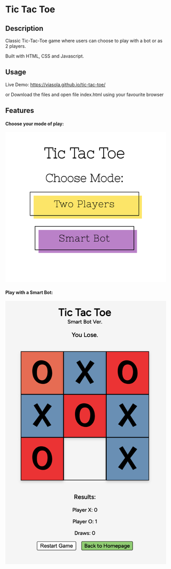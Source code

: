 # Tic Tac Toe

## Description

Classic Tic-Tac-Toe game where users can choose to play with a bot or as 2 players.

Built with HTML, CSS and Javascript.

## Usage

Live Demo: https://viasola.github.io/tic-tac-toe/

or Download the files and open file index.html using your favourite browser

## Features

#### Choose your mode of play:

![Choose Mode](./assets/images/choose-mode.png)

#### Play with a Smart Bot:

![Smart Bot Mode](./assets/images/smart-bot-mode.png)
